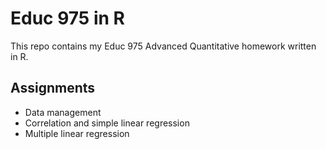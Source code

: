 # Educ 975 in R

This repo contains my Educ 975 Advanced Quantitative homework written in R. 

## Assignments
* Data management
* Correlation and simple linear regression
* Multiple linear regression
